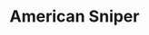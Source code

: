 ---
layout: post
title: American Sniper
director: Clint Eastwood
year: 2014
cover: https://images.mubicdn.net/images/film/117465/cache-99310-1445954510/image-w1280.jpg
---